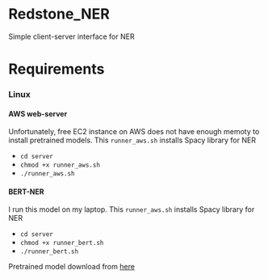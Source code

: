 # Redstone_NER
Simple client-server interface for NER
# Requirements
### Linux 
#### AWS web-server
Unfortunately, free EC2 instance on AWS does not have enough memoty to install pretrained models.
This `runner_aws.sh` installs Spacy library for NER
- `cd server`
- `chmod +x runner_aws.sh`
- `./runner_aws.sh`

#### BERT-NER
I run this model on my laptop. 
This `runner_aws.sh` installs Spacy library for NER
- `cd server`
- `chmod +x runner_bert.sh`
- `./runner_bert.sh`

 Pretrained model download from [here](https://1drv.ms/u/s!Auc3VRul9wo5hghurzE47bTRyUeR?e=08seO3)
